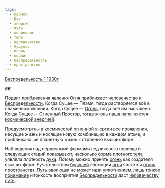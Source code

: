 ```yaml
---
tags:
  - космос
  - Дух
  - энергия
  - путь
  - понимание
  - тело
  - человечество
  - будущее
  - огонь
  - подвиг
  - беспредельность
  - пространство
---
```

[Беспредельность 1 1930г](https://127.0.0.1:4002/agni/1930)

___56___

[Подвиг](../../../tags/#подвиг) приближения явления [Огня](../../../tags/#[огонь](../../../tags/#огонь)) приближает [человечество](../../../tags/#человечество) к [Беспредельности](../../../tags/#беспредельность). Когда Сущее — Пламя, тогда растворяется всё в пламенном явлении. Когда Сущее — [Огонь](../../../tags/#[огонь](../../../tags/#огонь)), тогда всё им насыщено. Когда Сущее — Огненный Простор, тогда жизнь наша наполняется [космической](../../../tags/#космос) [энергией](../../../tags/#энергия).   

Предусмотрены в [космической](../../../tags/#космос) огненной [энергии](../../../tags/#энергия) все проявления, несущие жизнь и носящие новую комбинацию в каждом атоме, и приближающие планетную жизнь к строению высших форм.   

Наблюдения над первичными формами ледникового периода и следующих стадий показывают, насколько форма плотного [тела](../../../tags/#тело) уявляла плотность [духа](../../../tags/#Дух). Потому можно принять [огонь](../../../tags/#огонь) как создателя высших форм. Ручательством [будущей](../../../tags/#будущее) эволюции [огня](../../../tags/#огонь) является [огонь](../../../tags/#огонь) [пространства](../../../tags/#пространство). [Путь](../../../tags/#[путь](../../../tags/#путь)) эволюции не может идти уплотнением, лишь тонкое [понимание](../../../tags/#понимание) и тонкость восприятия [Беспредельности](../../../tags/#беспредельность) даст [человечеству](../../../tags/#человечество) [путь](../../../tags/#путь).
